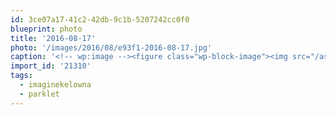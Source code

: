 ```yaml
---
id: 3ce07a17-41c2-42db-9c1b-5207242cc0f0
blueprint: photo
title: '2016-08-17'
photo: '/images/2016/08/e93f1-2016-08-17.jpg'
caption: '<!-- wp:image --><figure class="wp-block-image"><img src="/assets/images/2016/08/e93f1-2016-08-17.jpg" /></figure><!-- /wp:image --><!-- wp:paragraph --><p>Hanging out at the #parklet in the city. So much awesome! @cityofkelowna  #imaginekelowna</p><!-- /wp:paragraph -->'
import_id: '21310'
tags:
  - imaginekelowna
  - parklet
---
```

